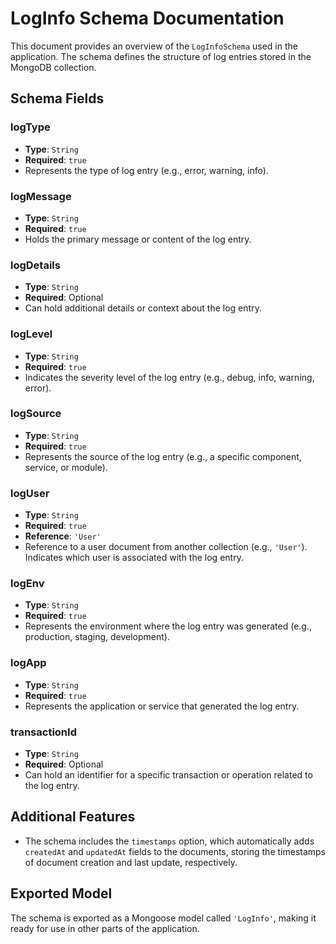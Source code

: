 # LogInfo Schema Documentation

This document provides an overview of the `LogInfoSchema` used in the application. The schema defines the structure of log entries stored in the MongoDB collection.

## Schema Fields

### logType
- **Type**: `String`
- **Required**: `true`
- Represents the type of log entry (e.g., error, warning, info).

### logMessage
- **Type**: `String`
- **Required**: `true`
- Holds the primary message or content of the log entry.

### logDetails
- **Type**: `String`
- **Required**: Optional
- Can hold additional details or context about the log entry.

### logLevel
- **Type**: `String`
- **Required**: `true`
- Indicates the severity level of the log entry (e.g., debug, info, warning, error).

### logSource
- **Type**: `String`
- **Required**: `true`
- Represents the source of the log entry (e.g., a specific component, service, or module).

### logUser
- **Type**: `String`
- **Required**: `true`
- **Reference**: `'User'`
- Reference to a user document from another collection (e.g., `'User'`). Indicates which user is associated with the log entry.

### logEnv
- **Type**: `String`
- **Required**: `true`
- Represents the environment where the log entry was generated (e.g., production, staging, development).

### logApp
- **Type**: `String`
- **Required**: `true`
- Represents the application or service that generated the log entry.

### transactionId
- **Type**: `String`
- **Required**: Optional
- Can hold an identifier for a specific transaction or operation related to the log entry.

## Additional Features

- The schema includes the `timestamps` option, which automatically adds `createdAt` and `updatedAt` fields to the documents, storing the timestamps of document creation and last update, respectively.

## Exported Model

The schema is exported as a Mongoose model called `'LogInfo'`, making it ready for use in other parts of the application.

